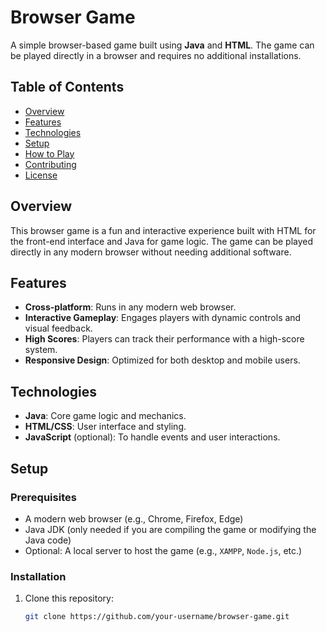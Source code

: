# Browser Game

A simple browser-based game built using **Java** and **HTML**. The game can be played directly in a browser and requires no additional installations.

## Table of Contents

- [Overview](#overview)
- [Features](#features)
- [Technologies](#technologies)
- [Setup](#setup)
- [How to Play](#how-to-play)
- [Contributing](#contributing)
- [License](#license)

## Overview

This browser game is a fun and interactive experience built with HTML for the front-end interface and Java for game logic. The game can be played directly in any modern browser without needing additional software.

## Features

- **Cross-platform**: Runs in any modern web browser.
- **Interactive Gameplay**: Engages players with dynamic controls and visual feedback.
- **High Scores**: Players can track their performance with a high-score system.
- **Responsive Design**: Optimized for both desktop and mobile users.

## Technologies

- **Java**: Core game logic and mechanics.
- **HTML/CSS**: User interface and styling.
- **JavaScript** (optional): To handle events and user interactions.

## Setup

### Prerequisites

- A modern web browser (e.g., Chrome, Firefox, Edge)
- Java JDK (only needed if you are compiling the game or modifying the Java code)
- Optional: A local server to host the game (e.g., `XAMPP`, `Node.js`, etc.)

### Installation

1. Clone this repository:

   ```bash
   git clone https://github.com/your-username/browser-game.git
